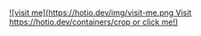 [![visit me](https://hotio.dev/img/visit-me.png Visit https://hotio.dev/containers/crop or click me!)](https://hotio.dev/containers/crop)
